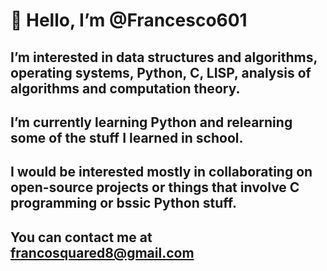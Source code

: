 # 👋 Hello, I’m @Francesco601

 ## I’m interested in data structures and algorithms, operating systems, Python, C, LISP, analysis of algorithms and computation theory.

   ## I’m currently learning  Python and relearning some of the stuff I learned in school. 
 
  ## I would be interested mostly in collaborating on open-source projects or things that involve C programming or bssic Python stuff.  
  
  ## You can contact me at  <francosquared8@gmail.com>




<!---
Francesco601/Francesco601 is a ✨ special ✨ repository because its `README.md` (this file) appears on your GitHub profile.
You can click the Preview link to take a look at your changes.
--->
